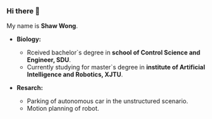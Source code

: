 ### Hi there 👋

My name is **Shaw Wong**.<br>

* **Biology:**<br>
  * Rceived bachelor\`s degree in **school of Control Science and Engineer, SDU**.<br>
  * Currently studying for master\`s degree in **institute of Artificial Intelligence and Robotics, XJTU**.<br>

* **Resarch:**<br>
  * Parking of autonomous car in the unstructured scenario.<br>
  * Motion planning of robot.<br>
